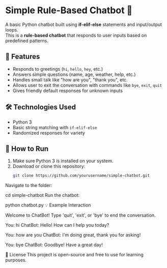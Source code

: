 # Simple Rule-Based Chatbot 🤖

A basic Python chatbot built using **if-elif-else** statements and input/output loops.  
This is a **rule-based chatbot** that responds to user inputs based on predefined patterns.

## 📌 Features
- Responds to greetings (`hi`, `hello`, `hey`, etc.)
- Answers simple questions (name, age, weather, help, etc.)
- Handles small talk like "how are you", "thank you", etc.
- Allows user to exit the conversation with commands like `bye`, `exit`, `quit`
- Gives friendly default responses for unknown inputs

## 🛠️ Technologies Used
- Python 3
- Basic string matching with `if-elif-else`
- Randomized responses for variety

## 🚀 How to Run
1. Make sure Python 3 is installed on your system.
2. Download or clone this repository:
   ```bash
   git clone https://github.com/yourusername/simple-chatbot.git
Navigate to the folder:


cd simple-chatbot
Run the chatbot:



python chatbot.py
💡 Example Interaction

Welcome to ChatBot!
Type 'quit', 'exit', or 'bye' to end the conversation.

You: hi
ChatBot: Hello! How can I help you today?

You: how are you
ChatBot: I'm doing great, thank you for asking!

You: bye
ChatBot: Goodbye! Have a great day!


📜 License
This project is open-source and free to use for learning purposes.

